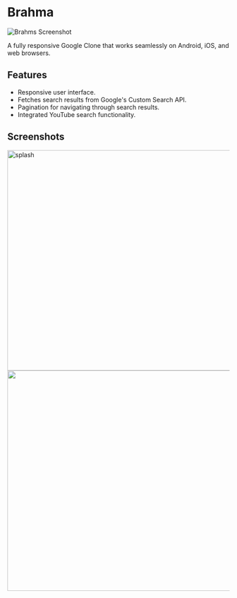 # Brahma

![Brahms Screenshot](your-screenshot-url.png)

A fully responsive Google Clone that works seamlessly on Android, iOS, and web browsers.

## Features

- Responsive user interface.
- Fetches search results from Google's Custom Search API.
- Pagination for navigating through search results.
- Integrated YouTube search functionality.

## Screenshots

<img src= "https://github.com/Aditya01237/Brahma/assets/80575917/580549dc-a807-438a-9133-18cf256ab0ee" alt="splash" width="1000" height="500"/>
<img src= "https://github.com/Aditya01237/Brahma/assets/80575917/990ec2d3-2655-4936-a4cb-e9c8e1dd1a1f" width="1000" height="500"/>
